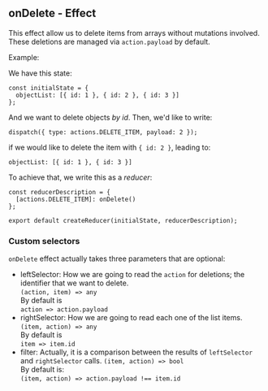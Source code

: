 ## onDelete - Effect

This effect allow us to delete items from arrays without mutations involved.  
These deletions are managed via `action.payload` by default.

Example:

We have this state:
```
const initialState = {
  objectList: [{ id: 1 }, { id: 2 }, { id: 3 }]
};
```

And we want to delete objects _by id_. Then, we'd like to write:

```
dispatch({ type: actions.DELETE_ITEM, payload: 2 });
```

if we would like to delete the item with `{ id: 2 }`, leading to:

`objectList: [{ id: 1 }, { id: 3 }]`

To achieve that, we write this as a _reducer_:
```
const reducerDescription = {
  [actions.DELETE_ITEM]: onDelete()
};

export default createReducer(initialState, reducerDescription);
```


### Custom selectors  

`onDelete` effect actually takes three parameters that are optional:  

  * leftSelector: How we are going to read the `action` for deletions; the identifier that we want to delete.  
    `(action, item) => any`  
    By default is  
    `action => action.payload`  
  * rightSelector: How we are going to read each one of the list items.  
    `(item, action) => any`  
    By default is  
    `item => item.id`  
  * filter: Actually, it is a comparison between the results of `leftSelector` and `rightSelector` calls.
    `(item, action) => bool`  
    By default is:  
    `(item, action) => action.payload !== item.id`  
